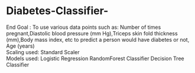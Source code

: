# Diabetes-Classifier-
End Goal :
To use various data points such as:
Number of times pregnant,Diastolic blood pressure (mm Hg),Triceps skin fold thickness (mm),Body mass index,
etc to predict a person would have diabetes or not,
Age (years)
<br />Scaling used:
Standard Scaler
<br />Models used:
Logistic Regression
RandomForest Classifier
Decision Tree Classifier
